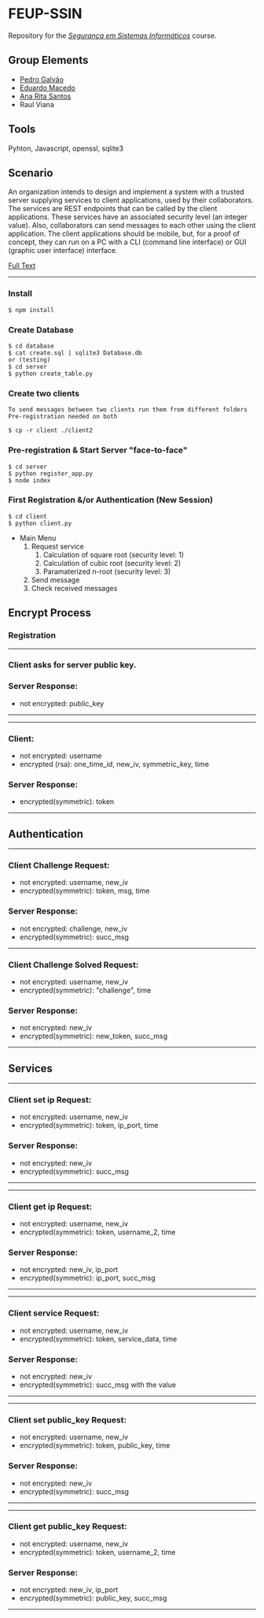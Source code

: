 # FEUP-SSIN

Repository for the [*Segurança em Sistemas Informáticos*](https://sigarra.up.pt/feup/pt/UCURR_GERAL.FICHA_UC_VIEW?pv_ocorrencia_id=459501 "Course Page") course.

## Group Elements

- [Pedro Galvão](https://github.com/pedrogalvao)
- [Eduardo Macedo](https://github.com/EduMacedo99)
- [Ana Rita Santos](https://github.com/artfs)
- Raul Viana

## Tools

Pyhton, Javascript, openssl, sqlite3


## Scenario

An organization intends to design and implement a system with a trusted server supplying services to client
applications, used by their collaborators. The services are REST endpoints that can be called by the client applications. These services have an associated
security level (an integer value). Also, collaborators can send messages to each other using the client application.
The client applications should be mobile, but, for a proof of concept, they can run on a PC with a CLI (command line
interface) or GUI (graphic user interface) interface.

[Full Text](https://github.com/raulviana/FEUP-SSIN/blob/master/docs/Assign_Sec_2021.pdf)


---


### Install

    $ npm install

### Create Database

    $ cd database
    $ cat create.sql | sqlite3 Database.db
    or (testing)
    $ cd server
    $ python create_table.py

### Create two clients

    To send messages between two clients run them from different folders
    Pre-registration needed on both

    $ cp -r client ./client2

### Pre-registration & Start Server "face-to-face"

    $ cd server
    $ python register_app.py
    $ node index

### First Registration &/or Authentication (New Session)

    $ cd client
    $ python client.py

- Main Menu
  1. Request service
     1. Calculation of square root (security level: 1)
     2. Calculation of cubic root (security level: 2)
     3. Paramaterized n-root (security level: 3)
  2. Send message
  3. Check received messages

## Encrypt Process

### Registration

---

### Client asks for server public key.

### Server Response:

- not encrypted: public_key

---

---

### Client:

- not encrypted: username
- encrypted (rsa): one_time_id, new_iv, symmetric_key, time

### Server Response:

- encrypted(symmetric): token

---

## Authentication

---

### Client Challenge Request:

- not encrypted: username, new_iv
- encrypted(symmetric): token, msg, time

### Server Response:

- not encrypted: challenge, new_iv
- encrypted(symmetric): succ_msg

---

### Client Challenge Solved Request:

- not encrypted: username, new_iv
- encrypted(symmetric): "challenge", time

### Server Response:

- not encrypted: new_iv
- encrypted(symmetric): new_token, succ_msg

---

## Services

---

### Client set ip Request:

- not encrypted: username, new_iv
- encrypted(symmetric): token, ip_port, time

### Server Response:

- not encrypted: new_iv
- encrypted(symmetric): succ_msg

---

---

### Client get ip Request:

- not encrypted: username, new_iv
- encrypted(symmetric): token, username_2, time

### Server Response:

- not encrypted: new_iv, ip_port
- encrypted(symmetric): ip_port, succ_msg

---

---

### Client service Request:

- not encrypted: username, new_iv
- encrypted(symmetric): token, service_data, time

### Server Response:

- not encrypted: new_iv
- encrypted(symmetric): succ_msg with the value

---

---

### Client set public_key Request:

- not encrypted: username, new_iv
- encrypted(symmetric): token, public_key, time

### Server Response:

- not encrypted: new_iv
- encrypted(symmetric): succ_msg

---

---

### Client get public_key Request:

- not encrypted: username, new_iv
- encrypted(symmetric): token, username_2, time

### Server Response:

- not encrypted: new_iv, ip_port
- encrypted(symmetric): public_key, succ_msg

---
